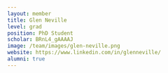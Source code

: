 ```yaml
---
layout: member
title: Glen Neville
level: grad
position: PhD Student
scholar: BRnL4_gAAAAJ
image: /team/images/glen-neville.png
website: https://www.linkedin.com/in/glenneville/
alumni: true
---
```


